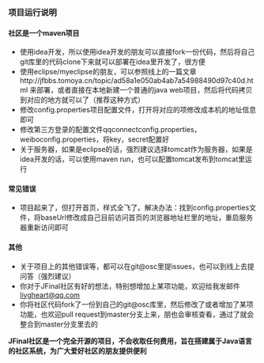 ### 项目运行说明

#### 社区是一个maven项目

- 使用idea开发，所以使用idea开发的朋友可以直接fork一份代码，然后将自己git库里的代码clone下来就可以部署在idea里开发了，很方便
- 使用eclipse/myeclipse的朋友，可以参照线上的一篇文章http://jfbbs.tomoya.cn/topic/ad58a1e050ab4ab7a54988490d97c40d.html 来部署，或者直接在本地新建一个普通的java web项目，然后将代码拷贝到对应的地方就可以了（推荐这种方式）
- 修改config.properties项目配置文件，打开将对应的项修改成本机的地址信息即可
- 修改第三方登录的配置文件qqconnectconfig.properties，weiboconfig.properties，将key，secret配置好
- 关于服务器，如果是eclipse的话，强烈建议选择tomcat作为服务器，如果是idea开发的话，可以使用maven run，也可以配置tomcat发布到tomcat里运行

#### 常见错误

- 项目起来了，但打开首页，样式全飞了。解决办法：找到config.properties文件，将baseUrl修改成自己目前访问首页的浏览器地址栏里的地址，重启服务器重新访问即可

#### 其他

- 关于项目上的其他错误等，都可以在git@osc里提issues，也可以到线上去提问答（强烈建议）
- 你对于JFinal社区有好的想法，特别想增加上某项功能，欢迎给我发邮件 liygheart@qq.com
- 你将社区代码fork了一份到自己的git@osc库里，然后修改了或者增加了某项功能，也欢迎pull request到master分支上来，朋也会审核查看，通过了就会整合到master分支里去的


**JFinal社区是一个完全开源的项目，不会收取任何费用，旨在搭建属于Java语言的社区系统，为广大爱好社区的朋友提供便利**